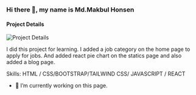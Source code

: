 ### Hi there 👋, my name is Md.Makbul Honsen 
#### Project Details
![Project Details](https://silver-wisp-0c0ebb.netlify.app/)

I did this project for learning. I added a job category on the home page to apply for jobs. And added react pie chart on the statics page and also added a blog page.

Skills:  HTML / CSS/BOOTSTRAP/TAILWIND CSS/ JAVASCRIPT / REACT 

- 🔭 I’m currently working on this page. 




